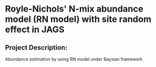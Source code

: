 # Royle-Nichols' N-mix abundance model (RN model) with site random effect in JAGS
## Project Description:  
Abundance estimation by using RN model under Baysian framework 
